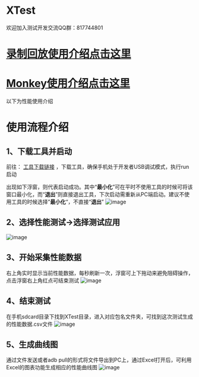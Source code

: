 # XTest
欢迎加入测试开发交流QQ群：817744801

# [录制回放使用介绍点击这里](https://github.com/y-grey/XTest/blob/master/README_Replay.md)
# [Monkey使用介绍点击这里](https://github.com/y-grey/XTest/blob/master/README_Monkey.md)
以下为性能使用介绍

# 使用流程介绍
## 1、下载工具并启动
前往： [工具下载链接](https://github.com/y-grey/XTest/releases/tag/v1.0.0) ，下载工具，确保手机处于开发者USB调试模式，执行run启动

出现如下浮窗，则代表启动成功。其中“**最小化**”可在平时不使用工具的时候可将该窗口最小化，而“**退出**”则直接退出工具，下次启动需重新从PC端启动。建议不使用工具的时候选择”**最小化**“，不直接“**退出**”
![image](https://github.com/y-grey/XTest/blob/master/screenshot/1.png)

## 2、选择性能测试→选择测试应用
![image](https://github.com/y-grey/XTest/blob/master/screenshot/2.png)

## 3、开始采集性能数据
右上角实时显示当前性能数据，每秒刷新一次，浮窗可上下拖动来避免阻碍操作，点击浮窗右上角红点可结束测试
![image](https://github.com/y-grey/XTest/blob/master/screenshot/3.png)

## 4、结束测试
在手机sdcard目录下找到XTest目录，进入对应包名文件夹，可找到这次测试生成的性能数据.csv文件
![image](https://github.com/y-grey/XTest/blob/master/screenshot/4.png)

## 5、生成曲线图
通过文件发送或者adb pull的形式将文件导出到PC上，通过Excel打开后，可利用Excel的图表功能生成相应的性能曲线图
![image](https://github.com/y-grey/XTest/blob/master/screenshot/5.png)
